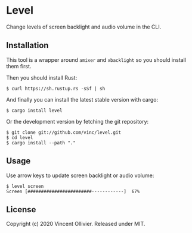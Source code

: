 Level
=====

Change levels of screen backlight and audio volume in the CLI.


Installation
------------

This tool is a wrapper around `amixer` and `xbacklight` so you should install
them first.

Then you should install Rust:

    $ curl https://sh.rustup.rs -sSf | sh

And finally you can install the latest stable version with cargo:

    $ cargo install level

Or the development version by fetching the git repository:

    $ git clone git://github.com/vinc/level.git
    $ cd level
    $ cargo install --path "."


Usage
-----

Use arrow keys to update screen backlight or audio volume:

```
$ level screen
Screen [########################------------]  67%
```


License
-------

Copyright (c) 2020 Vincent Ollivier. Released under MIT.
